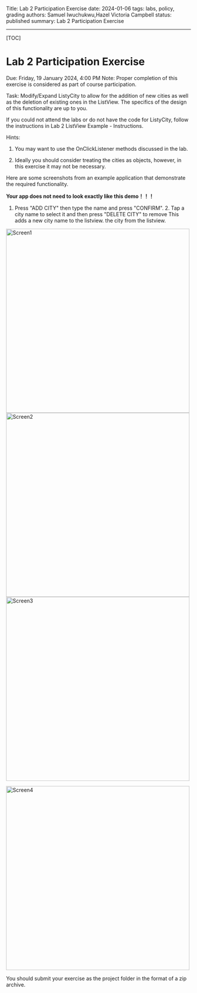 Title: Lab 2 Participation Exercise
date: 2024-01-06
tags: labs, policy, grading
authors: Samuel Iwuchukwu,Hazel Victoria Campbell
status: published
summary: Lab 2 Participation Exercise

----

[TOC]

# Lab 2 Participation Exercise

Due: Friday, 19 January 2024, 4:00 PM
Note: Proper completion of this exercise is considered as part of course participation.

Task: Modify/Expand ListyCity to allow for the addition of new cities as well as the deletion of existing ones in the ListView. The specifics of the design of this functionality are up to you.

If you could not attend the labs or do not have the code for ListyCity, follow the instructions in Lab 2 ListView Example - Instructions. 

Hints:

1. You may want to use the OnClickListener methods discussed in the lab.

2. Ideally you should consider treating the cities as objects, however, in this exercise it may not be necessary.


Here are some screenshots from an example application that demonstrate the required functionality. 

**Your app does not need to look exactly like this demo！！！**

1. Press "ADD CITY" then type the name and press "CONFIRM".          2. Tap a city name to select it and then press "DELETE CITY" to remove
This adds a new city name to the listview.                                               the city from the listview.

<p align="left">
  <img src="/content/general/slides/img1_lab2.png" alt="Screen1" width="500" style="margin-right: 20px;"/>
  <img src="/content/general/slides/img2_lab2.png" alt="Screen2" width="500" style="margin-right: 20px;"/>
  <img src="/content/general/slides/img3_lab2.png" alt="Screen3" width="500" style="margin-right: 20px;"/>
</p>

<p align="left">
  <img src="/content/general/slides/img4_lab2.png" alt="Screen4" width="500" style="margin-right: 20px;"/>
</p>

You should submit your exercise as the project folder in the format of a zip archive.